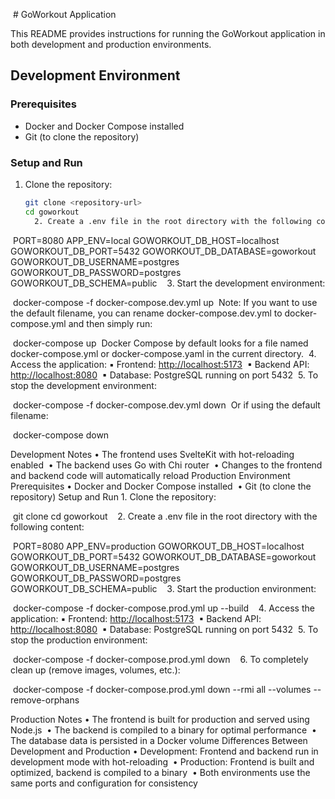  # GoWorkout Application

This README provides instructions for running the GoWorkout application in both development and production environments.

## Development Environment

### Prerequisites

- Docker and Docker Compose installed
- Git (to clone the repository)

### Setup and Run

1. Clone the repository:

   ```bash
   git clone <repository-url>
   cd goworkout
     2. Create a .env file in the root directory with the following content:
   ```

 PORT=8080
APP_ENV=local
GOWORKOUT_DB_HOST=localhost
GOWORKOUT_DB_PORT=5432
GOWORKOUT_DB_DATABASE=goworkout
GOWORKOUT_DB_USERNAME=postgres
GOWORKOUT_DB_PASSWORD=postgres
GOWORKOUT_DB_SCHEMA=public
   3. Start the development environment:

 docker-compose -f docker-compose.dev.yml up
 Note: If you want to use the default filename, you can rename docker-compose.dev.yml to docker-compose.yml and then simply run:

 docker-compose up
 Docker Compose by default looks for a file named docker-compose.yml or docker-compose.yaml in the current directory.  4. Access the application:
▪ Frontend: <http://localhost:5173>  ▪ Backend API: <http://localhost:8080>  ▪ Database: PostgreSQL running on port 5432  5. To stop the development environment:

 docker-compose -f docker-compose.dev.yml down
 Or if using the default filename:

 docker-compose down

Development Notes
• The frontend uses SvelteKit with hot-reloading enabled  • The backend uses Go with Chi router  • Changes to the frontend and backend code will automatically reload
Production Environment
Prerequisites
• Docker and Docker Compose installed  • Git (to clone the repository)
Setup and Run 1. Clone the repository:

 git clone <repository-url>
cd goworkout
   2. Create a .env file in the root directory with the following content:

 PORT=8080
APP_ENV=production
GOWORKOUT_DB_HOST=localhost
GOWORKOUT_DB_PORT=5432
GOWORKOUT_DB_DATABASE=goworkout
GOWORKOUT_DB_USERNAME=postgres
GOWORKOUT_DB_PASSWORD=postgres
GOWORKOUT_DB_SCHEMA=public
   3. Start the production environment:

 docker-compose -f docker-compose.prod.yml up --build
   4. Access the application:
▪ Frontend: <http://localhost:5173>  ▪ Backend API: <http://localhost:8080>  ▪ Database: PostgreSQL running on port 5432  5. To stop the production environment:

 docker-compose -f docker-compose.prod.yml down
   6. To completely clean up (remove images, volumes, etc.):

 docker-compose -f docker-compose.prod.yml down --rmi all --volumes --remove-orphans

Production Notes
• The frontend is built for production and served using Node.js  • The backend is compiled to a binary for optimal performance  • The database data is persisted in a Docker volume
Differences Between Development and Production
• Development: Frontend and backend run in development mode with hot-reloading  • Production: Frontend is built and optimized, backend is compiled to a binary  • Both environments use the same ports and configuration for consistency
